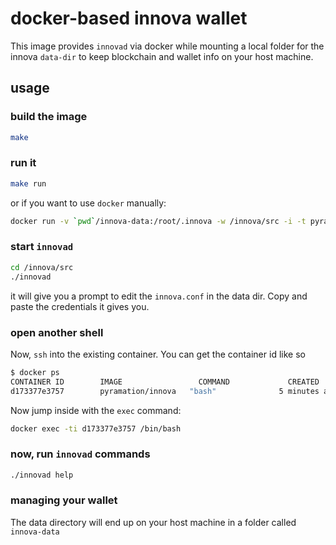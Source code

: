 # docker-based innova wallet

This image provides `innovad` via docker while mounting a local folder for the innova `data-dir` to keep blockchain and wallet info on your host machine.

## usage

### build the image

```sh
make
```

### run it

```sh
make run
```

or if you want to use `docker` manually:

```sh
docker run -v `pwd`/innova-data:/root/.innova -w /innova/src -i -t pyramation/innova bash
```

### start `innovad`

```sh
cd /innova/src
./innovad
```

it will give you a prompt to edit the `innova.conf` in the data dir. Copy and paste the credentials it gives you.


### open another shell

Now, `ssh` into the existing container. You can get the container id like so

```sh
$ docker ps
CONTAINER ID        IMAGE                 COMMAND             CREATED             STATUS              PORTS               NAMES
d173377e3757        pyramation/innova   "bash"              5 minutes ago       Up 5 minutes                            dazzling_booth
```

Now jump inside with the `exec` command:

```sh
docker exec -ti d173377e3757 /bin/bash
```

### now, run `innovad` commands

```sh
./innovad help
```

### managing your wallet

The data directory will end up on your host machine in a folder called `innova-data`
